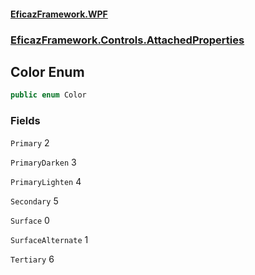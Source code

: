 #### [EficazFramework.WPF](EficazFrameworkWPF.md 'EficazFramework WPF')
### [EficazFramework.Controls.AttachedProperties](EficazFrameworkWPF.md#EficazFramework.Controls.AttachedProperties 'EficazFramework.Controls.AttachedProperties')

## Color Enum

```csharp
public enum Color
```
### Fields

<a name='EficazFramework.Controls.AttachedProperties.Color.Primary'></a>

`Primary` 2

<a name='EficazFramework.Controls.AttachedProperties.Color.PrimaryDarken'></a>

`PrimaryDarken` 3

<a name='EficazFramework.Controls.AttachedProperties.Color.PrimaryLighten'></a>

`PrimaryLighten` 4

<a name='EficazFramework.Controls.AttachedProperties.Color.Secondary'></a>

`Secondary` 5

<a name='EficazFramework.Controls.AttachedProperties.Color.Surface'></a>

`Surface` 0

<a name='EficazFramework.Controls.AttachedProperties.Color.SurfaceAlternate'></a>

`SurfaceAlternate` 1

<a name='EficazFramework.Controls.AttachedProperties.Color.Tertiary'></a>

`Tertiary` 6